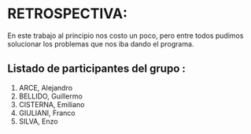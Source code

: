 # RETROSPECTIVA:
En este trabajo al principio nos costo un poco, pero entre todos pudimos solucionar los problemas que nos iba dando el programa.
## Listado de participantes del grupo :
1. ARCE, Alejandro
2. BELLIDO, Guillermo
3. CISTERNA, Emiliano
4. GIULIANI, Franco
5. SILVA, Enzo
